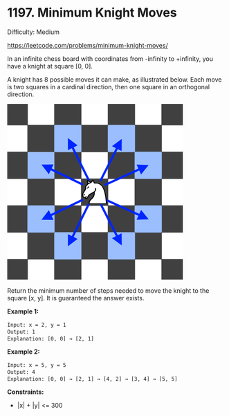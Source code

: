 # 1197. Minimum Knight Moves

Difficulty: Medium

https://leetcode.com/problems/minimum-knight-moves/

In an infinite chess board with coordinates from -infinity to +infinity, you have a knight at square [0, 0].

A knight has 8 possible moves it can make, as illustrated below. Each move is two squares in a cardinal direction, then one square in an orthogonal direction.

![pic](knight.png)

Return the minimum number of steps needed to move the knight to the square [x, y].  It is guaranteed the answer exists.

**Example 1:**
```
Input: x = 2, y = 1
Output: 1
Explanation: [0, 0] → [2, 1]
```

**Example 2:**
```
Input: x = 5, y = 5
Output: 4
Explanation: [0, 0] → [2, 1] → [4, 2] → [3, 4] → [5, 5]
```

**Constraints:**

* |x| + |y| <= 300

